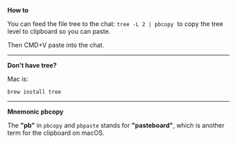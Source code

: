 
**How to**

You can feed the file tree to the chat:
`tree -L 2 | pbcopy`  to copy the tree level to clipboard so you can paste. 

Then CMD+V paste into the chat.

---

**Don't have tree?**

Mac is:
```
brew install tree
```

---

**Mnemonic pbcopy**

The **"pb"** in `pbcopy` and `pbpaste` stands for **"pasteboard"**, which is another term for the clipboard on macOS.